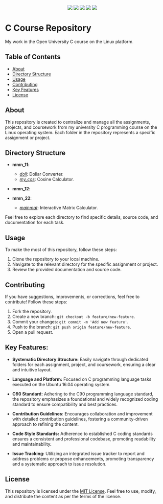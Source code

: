 
<div align="center">
  <img src="https://img.shields.io/badge/language-C-blue.svg?logo=c">
  <img src="https://img.shields.io/badge/platform-macOS-blue.svg?logo=macos">
  <img src="https://img.shields.io/badge/platform-Linux-orange.svg?logo=linux"> 
  <img src="https://img.shields.io/badge/platform-Ubuntu-%23E95420.svg?logo=ubuntu">
  <img src="https://custom-icon-badges.demolab.com/github/license/denvercoder1/custom-icon-badges?logo=law">
</div>

# C Course Repository


My work in the Open University C course on the Linux platform.


## Table of Contents

- [About](#about)
- [Directory Structure](#directory-structure)
- [Usage](#usage)
- [Contributing](#contributing)
- [Key Features](#key-features)
- [License](#license)

## About

This repository is created to centralize and manage all the assignments, projects, and coursework from my university C programming course on the Linux operating system. Each folder in the repository represents a specific assignment or project.

## Directory Structure

- **mmn_11**:
    - [*doll*](https://github.com/yehonatanke/OpenU-C-Programming/tree/main/mmn_11/doll): Dollar Converter.
    - [*my_cos*](https://github.com/yehonatanke/OpenU-C-Programming/tree/main/mmn_11/my_cos): Cosine Calculator.

- **mmn_12**:

- **mmn_22**:
    - [*mainmat*](https://github.com/yehonatanke/OpenU-C-Programming/tree/main/mmn_22): Interactive Matrix Calculator.

Feel free to explore each directory to find specific details, source code, and documentation for each task.

## Usage

To make the most of this repository, follow these steps:

1. Clone the repository to your local machine.
2. Navigate to the relevant directory for the specific assignment or project.
3. Review the provided documentation and source code.

## Contributing

If you have suggestions, improvements, or corrections, feel free to contribute! Follow these steps:

1. Fork the repository.
2. Create a new branch: `git checkout -b feature/new-feature`.
3. Commit your changes: `git commit -m 'Add new feature'`.
4. Push to the branch: `git push origin feature/new-feature`.
5. Open a pull request.


## Key Features:

- **Systematic Directory Structure:** Easily navigate through dedicated folders for each assignment, project, and coursework, ensuring a clear and intuitive layout.

- **Language and Platform:** Focused on C programming language tasks executed on the Ubuntu 16.04 operating system.

- **C90 Standard:** Adhering to the C90 programming language standard, the repository emphasizes a foundational and widely recognized coding standard to ensure compatibility and best practices.

- **Contribution Guidelines:** Encourages collaboration and improvement with detailed contribution guidelines, fostering a community-driven approach to refining the content.

- **Code Style Standards:** Adherence to established C coding standards ensures a consistent and professional codebase, promoting readability and maintainability.

- **Issue Tracking:** Utilizing an integrated issue tracker to report and address problems or propose enhancements, promoting transparency and a systematic approach to issue resolution.

## License

This repository is licensed under the [MIT License](https://github.com/yehonatanke/OpenU-C-Programming/blob/main/LICENSE). Feel free to use, modify, and distribute the content as per the terms of the license.
